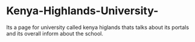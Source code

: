 # Kenya-Highlands-University-
Its a page for university called kenya higlands thats talks about its portals and its overall inform about the school.
